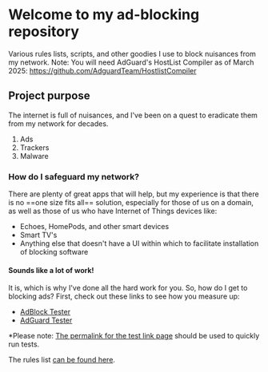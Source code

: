 # Welcome to my ad-blocking repository
Various rules lists, scripts, and other goodies I use to block nuisances from my network.
Note: You will need AdGuard's HostList Compiler as of March 2025: https://github.com/AdguardTeam/HostlistCompiler
## Project purpose
The internet is full of nuisances, and I've been on a quest to eradicate them from my network for decades.
1. Ads
2. Trackers
3. Malware
### How do I safeguard my network?
There are plenty of great apps that will help, but my experience is that there is no ==one size fits all== solution, especially for those of us on a domain, as well as those of us who have Internet of Things devices like:
- Echoes, HomePods, and other smart devices
- Smart TV's
- Anything else that doesn't have a UI within which to facilitate installation of blocking software
#### Sounds like a lot of work!
It is, which is why I've done all the hard work for you. So, how do I get to blocking ads? First, check out these links to see how you measure up:
- [AdBlock Tester](https://adblock-tester.com/)
- [AdGuard Tester](https://d3ward.github.io/toolz/adblock.html)

*Please note: [The permalink for the test link page](https://bit.ly/jaysonknight) should be used to quickly run tests.

The rules list [can be found here](/AdGuard/Rules/adguard_user_filter.txt).
